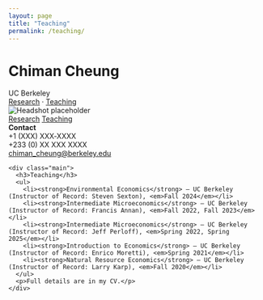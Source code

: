```yaml
---
layout: page
title: "Teaching"
permalink: /teaching/
---
```


<link rel="stylesheet" href="/assets/css/styles.css"/>

<div class="container">

  <div class="header">
    <h1>Chiman Cheung</h1>
    <div class="affil">UC Berkeley</div>
  </div>

  <div class="nav-top">
  <a href="/">Research</a> ·
  <a href="/teaching/">Teaching</a>
</div>


  <div class="grid">
    <div class="sidebar">
      <img src="/assets/img/headshot_placeholder.png" alt="Headshot placeholder">
      <div class="links">
        <a href="/">Research</a>
        <a href="/teaching/">Teaching</a>
      </div>
      <div class="contact">
        <div><strong>Contact</strong></div>
        <div>+1 (XXX) XXX‑XXXX</div>
        <div>+233 (0) XX XXX XXXX</div>
        <div><a href="mailto:chiman_cheung@berkeley.edu">chiman_cheung@berkeley.edu</a></div>
      </div>
    </div>

    <div class="main">
      <h3>Teaching</h3>
      <ul>
        <li><strong>Environmental Economics</strong> — UC Berkeley (Instructor of Record: Steven Sexton), <em>Fall 2024</em></li>
        <li><strong>Intermediate Microeconomics</strong> — UC Berkeley (Instructor of Record: Francis Annan), <em>Fall 2022, Fall 2023</em></li>
        <li><strong>Intermediate Microeconomics</strong> — UC Berkeley (Instructor of Record: Jeff Perloff), <em>Spring 2022, Spring 2025</em></li>
        <li><strong>Introduction to Economics</strong> — UC Berkeley (Instructor of Record: Enrico Moretti), <em>Spring 2021</em></li>
        <li><strong>Natural Resource Economics</strong> — UC Berkeley (Instructor of Record: Larry Karp), <em>Fall 2020</em></li>
      </ul>
      <p>Full details are in my CV.</p>
    </div>
  </div>
</div>
